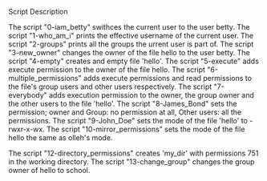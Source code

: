 Script Description

The script "0-iam_betty" swithces the current user to the user betty.
The script "1-who_am_i" prints the effective username of the current user.
The script "2-groups" prints all the groups the urrent user is part of.
The script "3-new_owner" changes the owner of the file hello to the user betty.
The script "4-empty" creates and empty file 'hello'.
The script "5-execute" adds execute permission to the owner of the file hello.
The script "6-multiple_permissions" adds execute permissions and read permissions to the file's group users and other users respectively.
The script "7-everybody" adds execution permission to the owner, the group owner and the other users to the file 'hello'.
The script "8-James_Bond" sets the permission; owner and Group: no permission at all, Other users: all the permissions.
The script "9-John_Doe" sets the mode of the file 'hello' to -rwxr-x-wx.
The script "10-mirror_permissions" sets the mode of the file hello the same as olleh's mode.

The script "12-directory_permissions" creates 'my_dir' with permissions 751 in the working directory.
The script "13-change_group" changes the group owner of hello to school.


